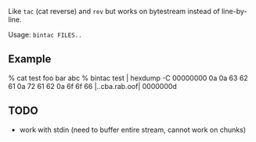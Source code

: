 Like `tac` (cat reverse) and `rev` but works on bytestream instead of line-by-line.

Usage: `bintac FILES..`

## Example

  % cat test
  foo
  bar
  abc
  % bintac test | hexdump -C
  00000000  0a 0a 63 62 61 0a 72 61  62 0a 6f 6f 66           |..cba.rab.oof|
  0000000d

## TODO

* work with stdin (need to buffer entire stream, cannot work on chunks)
